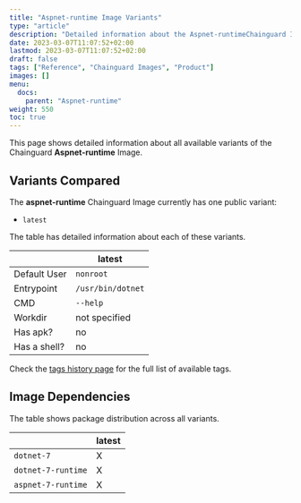 ```yaml
---
title: "Aspnet-runtime Image Variants"
type: "article"
description: "Detailed information about the Aspnet-runtimeChainguard Image variants"
date: 2023-03-07T11:07:52+02:00
lastmod: 2023-03-07T11:07:52+02:00
draft: false
tags: ["Reference", "Chainguard Images", "Product"]
images: []
menu:
  docs:
    parent: "Aspnet-runtime"
weight: 550
toc: true
---
```


This page shows detailed information about all available variants of the Chainguard **Aspnet-runtime** Image.

## Variants Compared
The **aspnet-runtime** Chainguard Image currently has one public variant: 

- `latest`

The table has detailed information about each of these variants.

|              | latest            |
|--------------|-------------------|
| Default User | `nonroot`         |
| Entrypoint   | `/usr/bin/dotnet` |
| CMD          | `--help`          |
| Workdir      | not specified     |
| Has apk?     | no                |
| Has a shell? | no                |

Check the [tags history page](/chainguard/chainguard-images/reference/aspnet-runtime/tags_history/) for the full list of available tags.
## Image Dependencies
The table shows package distribution across all variants.

|                    | latest |
|--------------------|--------|
| `dotnet-7`         | X      |
| `dotnet-7-runtime` | X      |
| `aspnet-7-runtime` | X      |
